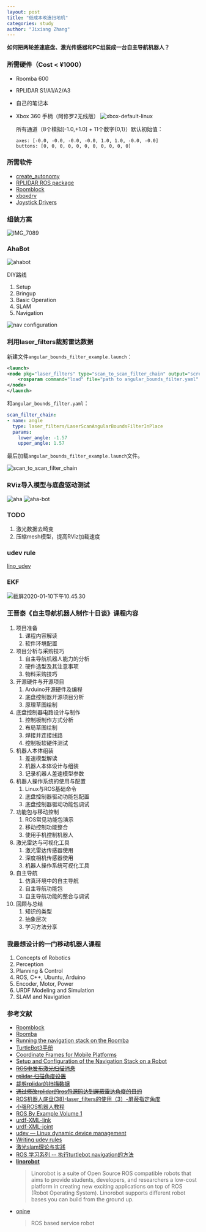 ```yaml
---
layout: post
title: "低成本改造扫地机"
categories: study
author: "Jixiang Zhang"
---
```


**如何把两轮差速底盘、激光传感器和PC组装成一台自主导航机器人？**

### 所需硬件（Cost < ¥1000）

- Roomba 600
- RPLIDAR S1/A1/A2/A3
- 自己的笔记本
- Xbox 360 手柄（阿修罗2无线版）
  ![xbox-default-linux](https://i0.wp.com/tvax3.sinaimg.cn/large/d494c514ly1gaevjuaepsj20p00fan2r.jpg)

  所有通道（8个模拟[-1.0,+1.0] + 11个数字{0,1}）默认初始值：

  ```
  axes: [-0.0, -0.0, -0.0, -0.0, 1.0, 1.0, -0.0, -0.0]
  buttons: [0, 0, 0, 0, 0, 0, 0, 0, 0, 0, 0]
  ```

### 所需软件

- [create_autonomy](https://github.com/AutonomyLab/create_autonomy#create_autonomy)
- [RPLIDAR ROS package](https://github.com/slamtec/rplidar_ros)
- [Roomblock](https://github.com/tork-a/roomblock)
- [xboxdrv](https://gitlab.com/xboxdrv/xboxdrv/)
- [Joystick Drivers](https://github.com/ros-drivers/joystick_drivers)
  <!-- ![IMG_7102](https://i0.wp.com/tva4.sinaimg.cn/large/d494c514ly1gafm8tf2gkj21kq19dtpj.jpg) -->

### 组装方案

![IMG_7089](https://i0.wp.com/tvax3.sinaimg.cn/mw690/d494c514ly1gaca6r5h6vj21if1ji1kx.jpg)

### AhaBot

![ahabot](https://i0.wp.com/tvax1.sinaimg.cn/large/d494c514ly1gaiawqrx4lj20sl0dc76e.jpg)

DIY路线

1. Setup
2. Bringup
3. Basic Operation
4. SLAM
5. Navigation

<!-- ![坐标关系](https://i0.wp.com/tva2.sinaimg.cn/large/d494c514ly1gaf3s8f17uj20d608qt8r.jpg) -->

![nav configuration](https://i0.wp.com/tvax2.sinaimg.cn/large/d494c514ly1gag51ui1yjj20lo08vwfx.jpg)

### 利用laser_filters裁剪雷达数据

<!-- ![laser scanner view](https://i0.wp.com/tva4.sinaimg.cn/large/d494c514ly1gaikgo5td2j20dy05ht9r.jpg) -->

<!-- ![S1](https://i0.wp.com/tvax1.sinaimg.cn/large/d494c514ly1gainldvkgrj20s80kun0j.jpg) -->

新建文件`angular_bounds_filter_example.launch`：

```xml
<launch>
<node pkg="laser_filters" type="scan_to_scan_filter_chain" output="screen" name="laser_filter">
    <rosparam command="load" file="path to angular_bounds_filter.yaml" />
</node>
</launch>
```

和`angular_bounds_filter.yaml`：

```yaml
scan_filter_chain:
- name: angle
  type: laser_filters/LaserScanAngularBoundsFilterInPlace
  params:
    lower_angle: -1.57
    upper_angle: 1.57
```

最后加载`angular_bounds_filter_example.launch`文件。

![scan_to_scan_filter_chain](https://i0.wp.com/tvax2.sinaimg.cn/large/d494c514ly1galeiijyedj20j40a4gmf.jpg)

### RViz导入模型与底盘驱动测试

![aha](https://i0.wp.com/tva2.sinaimg.cn/large/d494c514ly1gakn9ag6zej21fj0tctce.jpg)
![aha-bot](https://i0.wp.com/tvax2.sinaimg.cn/large/d494c514ly1gakxug6l2kj20zk0zf154.jpg)

### TODO

1. 激光数据去畸变
2. 压缩mesh模型，提高RViz加载速度

### udev rule

[lino_udev](https://github.com/linorobot/lino_udev)

### EKF

![截屏2020-01-10下午10.45.30](https://i0.wp.com/tva3.sinaimg.cn/large/d494c514gy1garummvn9zj20n704u3z3.jpg)

### 王晋泰《自主导航机器人制作十日谈》课程内容

1. 项目准备
   1. 课程内容解读
   2. 软件环境配置
2. 项目分析与采购技巧
   1. 自主导航机器人能力的分析
   2. 硬件选型及其注意事项
   3. 物料采购技巧
3. 开源硬件与开源项目
   1. Arduino开源硬件及编程
   2. 底盘控制器开源项目分析
   3. 原理草图绘制
4. 底盘控制器电路设计与制作
   1. 控制板制作方式分析
   2. 布局草图绘制
   3. 焊接并连接线路
   4. 控制板软硬件测试
5. 机器人本体组装
   1. 差速模型解读
   2. 机器人本体设计与组装
   3. 记录机器人差速模型参数
6. 机器人操作系统的使用与配置
   1. Linux与ROS基础命令
   2. 底盘控制器驱动功能包配置
   3. 底盘控制器驱动功能包调试
7. 功能包与移动控制
   1. ROS常见功能包演示
   2. 移动控制功能整合
   3. 使用手机控制机器人
8. 激光雷达与可视化工具
   1. 激光雷达传感器使用
   2. 深度相机传感器使用
   3. 机器人操作系统可视化工具
9. 自主导航
   1. 仿真环境中的自主导航
   2. 自主导航功能包
   3. 自主导航功能的整合与调试
10. 回顾与总结
    1. 知识的类型
    2. 抽象层次
    3. 学习方法分享

### 我最想设计的一门移动机器人课程

1. Concepts of Robotics
2. Perception
3. Planning & Control
4. ROS, C++, Ubuntu, Arduino
5. Encoder, Motor, Power
6. URDF Modeling and Simulation
7. SLAM and Navigation

### 参考文献

- [Roomblock](https://www.instructables.com/id/Roomblock-a-Platform-for-Learning-ROS-Navigation-W/)
- [Roomba](http://wiki.ros.org/Robots/Roomba)
- [Running the navigation stack on the Roomba](http://wiki.ros.org/lse_roomba_toolbox/Tutorials/navigation%20on%20the%20Roomba)
- [TurtleBot3手册](http://emanual.robotis.com/docs/en/platform/turtlebot3/setup/#setup)
- [Coordinate Frames for Mobile Platforms](https://www.ros.org/reps/rep-0105.html)
- [Setup and Configuration of the Navigation Stack on a Robot](http://wiki.ros.org/navigation/Tutorials/RobotSetup#Navigation_Stack_Setup)
- ~~[ROS中发布激光扫描消息](https://www.cnblogs.com/21207-iHome/p/7840129.html)~~
- ~~[rplidar 扫描角度设置](https://www.cnblogs.com/lovebay/p/10400762.html)~~
- ~~[裁剪rplidar的扫描数据](https://blog.csdn.net/sunyoop/article/details/78302090)~~
- ~~[通过修改rplidar的ros包源码达到屏蔽雷达角度的目的](https://blog.csdn.net/dzhongjie/article/details/84575482)~~
- [ROS机器人底盘(38)-laser_filters的使用（3）-屏蔽指定角度](https://www.jianshu.com/p/fc4b57fd6006)
- [小强ROS机器人教程](https://xq-manual.bwbot.org/)
- [ROS By Example Volume 1](https://github.com/pirobot/rbx1)
- [urdf-XML-link](http://wiki.ros.org/urdf/XML/link)
- [urdf-XML-joint](http://wiki.ros.org/urdf/XML/joint)
- [udev — Linux dynamic device management](https://mirrors.edge.kernel.org/pub/linux/utils/kernel/hotplug/udev/udev.html)
- [Writing udev rules](http://www.reactivated.net/writing_udev_rules.html)
- [激光slam理论与实践](https://blog.csdn.net/qq_29230261/article/details/83146147)
- [ROS 学习系列 -- 执行turtlebot navigation的方法](https://blog.csdn.net/crazyquhezheng/article/details/49909817)
- [**linorobot**](https://github.com/linorobot/linorobot)
  > Linorobot is a suite of Open Source ROS compatible robots that aims to provide students, developers, and researchers a low-cost platform in creating new exciting applications on top of ROS (Robot Operating System). Linorobot supports different robot bases you can build from the ground up.
- [onine](https://github.com/grassjelly/onine)
  > ROS based service robot
